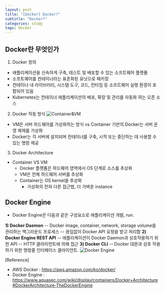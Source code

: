 ```yaml
---
layout: post
title: "[Docker] Docker?"
subtitle: "Docker?"
categories: study
tags: Docker
---
```


**Docker란 무엇인가**
---
1. Docker 정의
 - 애플리케이션을 신속하게 구축, 테스트 및 배포할 수 있는 소프트웨어 플랫폼
 - 소프트웨어를 컨테이너라는 표준화된 유닛으로 패키징
 - 컨테이너 내 라이브러리, 시스템 도구, 코드, 런타임 등 소프트웨어 실행 환경이 포함되어 있음
 - Kubernetes는 컨테이너 애플리케이션의 배포, 확장 및 관리를 자동화 하는 오픈 소스
2. Docker 작동 방식
	![Container&VM](https://d1.awsstatic.com/Developer%20Marketing/containers/monolith_2-VM-vs-Containers.78f841efba175556d82f64d1779eb8b725de398d.png)
- VM은 서버 하드웨어를 가상화하는 방식 vs Container 기반의 Docker는 서버 운영 체제를 가상화
- Docker는 각 서버에 설치되며 컨테이너를 구축, 시작 또는 중단하는 데 사용할 수 있는 명령 제공 
3. Docker Architecture
- Container VS VM
	- Docker 플랫폼은 하드웨어 영역에서 OS 단계로 소스를 추상화
	- VM은 전체 하드웨어 서버를 추상화
	- Container는 OS kernel을 추상화
		- 가상화의 전혀 다른 접근법, 더 가벼운 instance

**Docker Engine**
---
- Docker Engine은 다음과 같은 구성요소로 애플리케이션 개발, run.

**1) Docker Daemon**
 -- Docker image, container, network, storage volume을 관리하는 백그라운드 프로세스
 -- 끊임없이 Docker API 요청을 받고 처리함 
**2) Docker Engine REST API**
--  애플리케이션이 Docker Daemon과 상호작용하기 위한 API
-- HTTP 클라이언트에 의해 접근
**3) Docker CLI**
-- Docker 대몬과 상호 작용하기 위한 명령줄 인터페이스 클라이언트.
![Docker Engine](https://www.aquasec.com/wiki/download/attachments/2854889/Docker_Engine.png?version=1&modificationDate=1520172702424&api=v2)



[Reference]
 - AWS Docker : https://aws.amazon.com/ko/docker/
 - Docker Engine : https://www.aquasec.com/wiki/display/containers/Docker+Architecture#DockerArchitecture-TheDockerEngine
